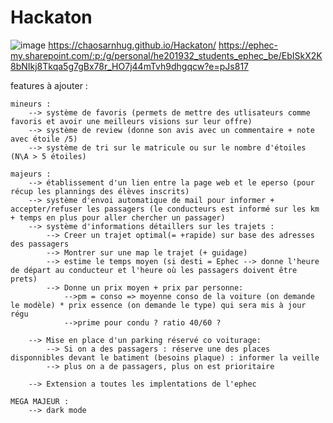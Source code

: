 # Hackaton
![image](https://user-images.githubusercontent.com/92374656/139577810-c265b15d-2d11-4605-9f15-a58fe685898c.png)
https://chaosarnhug.github.io/Hackaton/
https://ephec-my.sharepoint.com/:p:/g/personal/he201932_students_ephec_be/EbISkX2K8bNIkj8Tkqa5g7gBx78r_HO7j44mTvh9dhgqcw?e=pJs817

features à ajouter :

	mineurs :
		--> système de favoris (permets de mettre des utlisateurs comme favoris et avoir une meilleurs visions sur leur offre)
		--> système de review (donne son avis avec un commentaire + note avec étoile /5)
		--> système de tri sur le matricule ou sur le nombre d'étoiles (N\A > 5 étoiles) 

	majeurs :
		--> établissement d'un lien entre la page web et le eperso (pour récup les plannings des élèves inscrits)
		--> système d'envoi automatique de mail pour informer + accepter/refuser les passagers (le conducteurs est informé sur les km + temps en plus pour aller chercher un passager)
		--> système d'informations détaillers sur les trajets :
			--> Creer un trajet optimal(= +rapide) sur base des adresses des passagers
			--> Montrer sur une map le trajet (+ guidage)
			--> estime le temps moyen (si desti = Ephec --> donne l'heure de départ au conducteur et l'heure où les passagers doivent être prets)
			--> Donne un prix moyen + prix par personne:
				-->pm = conso => moyenne conso de la voiture (on demande le modèle) * prix essence (on demande le type) qui sera mis à jour régu
				-->prime pour condu ? ratio 40/60 ?

		--> Mise en place d'un parking réservé co voiturage:
			--> Si on a des passagers : réserve une des places disponnibles devant le batiment (besoins plaque) : informer la veille
			--> plus on a de passagers, plus on est prioritaire 

		--> Extension a toutes les implentations de l'ephec
		
	MEGA MAJEUR :
		--> dark mode

